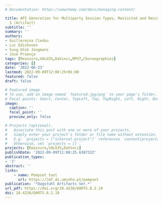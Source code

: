 ```yaml
---
# Documentation: https://wowchemy.com/docs/managing-content/

title: API Generation for Multiparty Session Types, Revisited and Revised Using Scala
  3 (Artifact)
subtitle: ''
summary: ''
authors:
- Guillermina Cledou
- Luc Edixhoven
- Sung-Shik Jongmans
- José Proença
tags: [Reassure,VALU3S,DaVinci,MPST,Choreographies]
categories: []
date: '2022-06-23'
lastmod: 2022-09-09T12:08:25+01:00
featured: false
draft: false

# Featured image
# To use, add an image named `featured.jpg/png` to your page's folder.
# Focal points: Smart, Center, TopLeft, Top, TopRight, Left, Right, BottomLeft, Bottom, BottomRight.
image:
  caption: ''
  focal_point: ''
  preview_only: false

# Projects (optional).
#   Associate this post with one or more of your projects.
#   Simply enter your project's folder or file name without extension.
#   E.g. `projects = ["internal-project"]` references `content/project/deep-learning/index.md`.
#   Otherwise, set `projects = []`.
projects: [Reassure,VALU3S,DaVinci]
publishDate: '2022-09-09T11:08:25.638732Z'
publication_types:
- '2'
abstract: ''
links:
    - name: Pompset tool
      url: https://lmf.di.uminho.pt/pompset
publication: '*Dagstuhl Artifacts Ser.*'
url_pdf: https://doi.org/10.4230/DARTS.8.2.19
doi: 10.4230/DARTS.8.2.19
---
```

